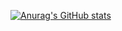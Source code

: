 [![Anurag's GitHub stats](https://github-readme-stats.vercel.app/api?username=Nosferat00)](https://github.com/anuraghazra/github-readme-stats)
